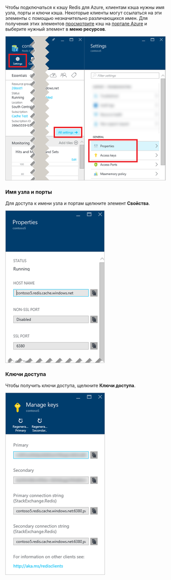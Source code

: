Чтобы подключаться к кэшу Redis для Azure, клиентам кэша нужны имя узла, порты и ключи кэша. Некоторые клиенты могут ссылаться на эти элементы с помощью незначительно различающихся имен. Для получения этих элементов [просмотрите](../articles/redis-cache/cache-configure.md#configure-redis-cache-settings) кэш на [портале Azure](https://portal.azure.com) и выберите нужный элемент в **меню ресурсов**. 

![Параметры кэша Redis](media/redis-cache-access-keys/redis-cache-settings.png)

### <a name="host-name-and-ports"></a>Имя узла и порты
Для доступа к имени узла и портам щелкните элемент **Свойства**.

![Свойства кэша Redis](media/redis-cache-access-keys/redis-cache-properties.png)

### <a name="access-keys"></a>Ключи доступа
Чтобы получить ключи доступа, щелкните **Ключи доступа**.

![Ключи доступа кэша Redis](media/redis-cache-access-keys/redis-cache-access-keys.png)



<!--HONumber=Feb17_HO2-->


